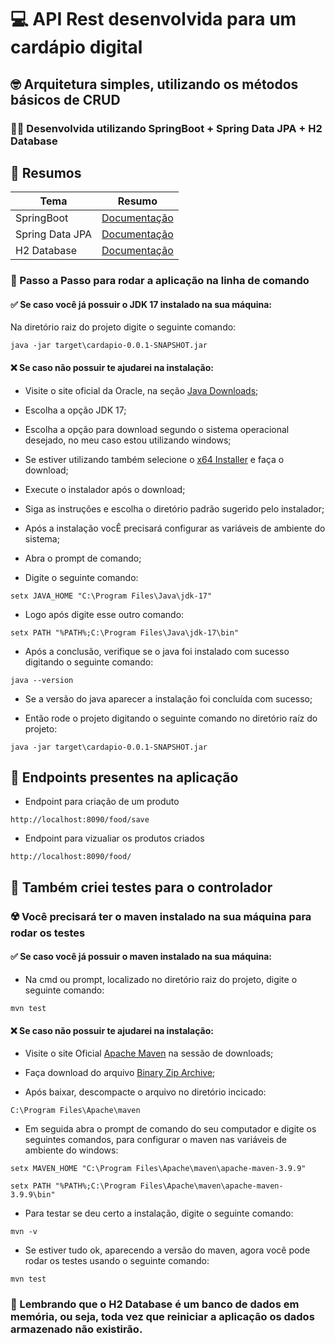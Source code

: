 
# 💻 API Rest desenvolvida para um cardápio digital

## 🤓 Arquitetura simples, utilizando os métodos básicos de CRUD

### 👨‍💻 Desenvolvida utilizando SpringBoot + Spring Data JPA + H2 Database

## 📙 Resumos

| Tema | Resumo |
| ---- | ------ |
| SpringBoot | [Documentação](https://docs.spring.io/spring-boot/index.html) |
| Spring Data JPA | [Documentação](https://docs.spring.io/spring-data/jpa/docs/current-SNAPSHOT/reference/html/#reference) |
| H2 Database | [Documentação](https://h2database.com/html/main.html) |

### 🔎 Passo a Passo para rodar a aplicação na linha de comando


#### ✅ Se caso você já possuir o JDK 17 instalado na sua máquina:

Na diretório raiz do projeto digite o seguinte comando:

```
java -jar target\cardapio-0.0.1-SNAPSHOT.jar
```

#### ❌ Se caso não possuir te ajudarei na instalação:

- Visite o site oficial da Oracle, na seção [Java Downloads](https://www.oracle.com/br/java/technologies/downloads/#java22);
- Escolha a opção JDK 17;
- Escolha a opção para download segundo o sistema operacional desejado, no meu caso estou utilizando windows;
- Se estiver utilizando também selecione o [x64 Installer](https://download.oracle.com/java/17/latest/jdk-17_windows-x64_bin.exe) e faça o download;
- Execute o instalador após o download;

- Siga as instruções e escolha o diretório padrão sugerido pelo instalador;

- Após a instalação vocÊ precisará configurar as variáveis de ambiente do sistema;

- Abra o prompt de comando;

- Digite o seguinte comando:
```
setx JAVA_HOME "C:\Program Files\Java\jdk-17"
```
- Logo após digite esse outro comando:
```
setx PATH "%PATH%;C:\Program Files\Java\jdk-17\bin"
```

- Após a conclusão, verifique se o java foi instalado com sucesso digitando o seguinte comando:
```
java --version
```

- Se a versão do java aparecer a instalação foi concluída com sucesso;

- Então rode o projeto digitando o seguinte comando no diretório raíz do projeto:

```
java -jar target\cardapio-0.0.1-SNAPSHOT.jar
```

## 🔎 Endpoints presentes na aplicação

- Endpoint para criação de um produto
```
http://localhost:8090/food/save
```

- Endpoint para vizualiar os produtos criados
```
http://localhost:8090/food/
```

## 🔎 Também criei testes para o controlador

### ☢️ Você precisará ter o maven instalado na sua máquina para rodar os testes

#### ✅ Se caso você já possuir o maven instalado na sua máquina:

- Na cmd ou prompt, localizado no diretório raiz do projeto, digite o seguinte comando:

```
mvn test
```
#### ❌ Se caso não possuir te ajudarei na instalação:

- Visite o site Oficial [Apache Maven](https://maven.apache.org/download.cgi) na sessão de downloads;

- Faça download do arquivo [Binary Zip Archive](https://dlcdn.apache.org/maven/maven-3/3.9.9/binaries/apache-maven-3.9.9-bin.zip);

- Após baixar, descompacte o arquivo no diretório incicado:
```
C:\Program Files\Apache\maven
```

- Em seguida abra o prompt de comando do seu computador e digite os seguintes comandos, para configurar o maven nas variáveis de ambiente do windows:
```
setx MAVEN_HOME "C:\Program Files\Apache\maven\apache-maven-3.9.9"
```
```
setx PATH "%PATH%;C:\Program Files\Apache\maven\apache-maven-3.9.9\bin"

```

- Para testar se deu certo a instalação, digite o seguinte comando:
```
mvn -v
```

- Se estiver tudo ok, aparecendo a versão do maven, agora você pode rodar os testes usando o seguinte comando:
```
mvn test
```





### 👀 Lembrando que o H2 Database é um banco de dados em memória, ou seja, toda vez que reiniciar a aplicação os dados armazenado não existirão.
